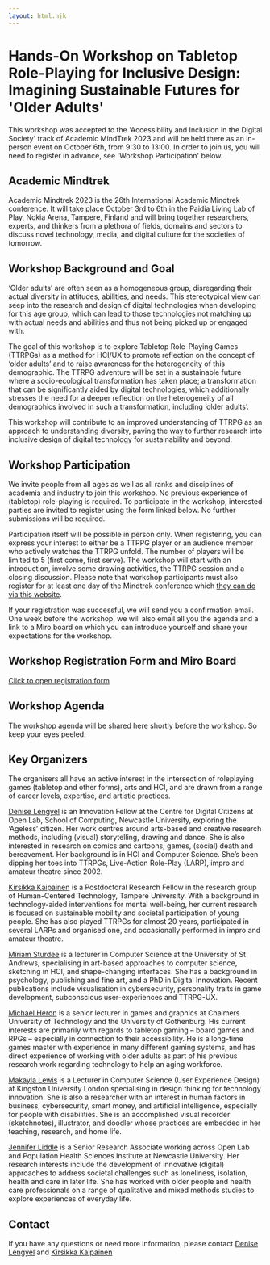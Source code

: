 ```yaml
---
layout: html.njk
---
```


# Hands-On Workshop on Tabletop Role-Playing for Inclusive Design: Imagining Sustainable Futures for 'Older Adults'

This workshop was accepted to the 'Accessibility and Inclusion in the Digital Society' track of Academic MindTrek 2023 and will be held there as an in-person event on October 6th, from 9:30 to 13:00. In order to join us, you will need to register in advance, see 'Workshop Participation' below.

## Academic Mindtrek 

Academic Mindtrek 2023 is the 26th International Academic Mindtrek conference. It will take place October 3rd to 6th in the Paidia Living Lab of Play, Nokia Arena, Tampere, Finland and will bring together researchers, experts, and thinkers from a plethora of fields, domains and sectors to discuss novel technology, media, and digital culture for the societies of tomorrow.

## Workshop Background and Goal

‘Older adults’ are often seen as a homogeneous group, disregarding their actual diversity in attitudes, abilities, and needs. This stereotypical view can seep into the research and design of digital technologies when developing for this age group, which can lead to those technologies not matching up with actual needs and abilities and thus not being picked up or engaged with. 

The goal of this workshop is to explore Tabletop Role-Playing Games (TTRPGs) as a method for HCI/UX to promote reflection on the concept of ‘older adults’ and to raise awareness for the heterogeneity of this demographic. The TTRPG adventure will be set in a sustainable future where a socio-ecological transformation has taken place; a transformation that can be significantly aided by digital technologies, which additionally stresses the need for a deeper reflection on the heterogeneity of all demographics involved in such a transformation, including ‘older adults’. 

This workshop will contribute to an improved understanding of TTRPG as an approach to understanding diversity, paving the way to further research into inclusive design of digital technology for sustainability and beyond.

## Workshop Participation

We invite people from all ages as well as all ranks and disciplines of academia and industry to join this workshop. No previous experience of (tabletop) role-playing is required. To participate in the workshop, interested parties are invited to register using the form linked below. No further submissions will be required. 

Participation itself will be possible in person only. When registering, you can express your interest to either be a TTRPG player or an audience member who actively watches the TTRPG unfold. The number of players will be limited to 5 (first come, first serve). The workshop will start with an introduction, involve some drawing activities, the TTRPG session and a closing discussion. Please note that workshop participants must also register for at least one day of the Mindtrek conference which [they can do via this website](https://speculativefinland.my.canva.site/workshops-academic-mindtrek-2023).

If your registration was successful, we will send you a confirmation email. One week before the workshop, we will also email all you the agenda and a link to a Miro board on which you can introduce yourself and share your expectations for the workshop.

## Workshop Registration Form and Miro Board

[Click to open registration form](https://forms.office.com/e/cnVP2jidqG)

## Workshop Agenda

The workshop agenda will be shared here shortly before the workshop. So keep your eyes peeled.

## Key Organizers

The organisers all have an active interest in the intersection of roleplaying games (tabletop and other forms), arts and HCI, and are drawn from a range of career levels, expertise, and artistic practices.

[Denise Lengyel](https://tincrow.net/) is an Innovation Fellow at the Centre for Digital Citizens at Open Lab, School of Computing, Newcastle University, exploring the ‘Ageless’ citizen. Her work centres around arts-based and creative research methods, including (visual) storytelling, drawing and dance. She is also interested in research on comics and cartoons, games, (social) death and bereavement. Her background is in HCI and Computer Science. She’s been dipping her toes into TTRPGs, Live-Action Role-Play (LARP), impro and amateur theatre since 2002.

[Kirsikka Kaipainen](https://www.tuni.fi/en/kirsikka-kaipainen) is a Postdoctoral Research Fellow in the research group of Human-Centered Technology, Tampere University.
With a background in technology-aided interventions for mental well-being, her current research is focused on sustainable mobility and societal participation of young people. She has also played TTRPGs for almost 20 years, participated in several LARPs and organised one, and occasionally performed in impro and amateur theatre.

[Miriam Sturdee](https://www.st-andrews.ac.uk/computer-science/people/ms535/) is a lecturer in Computer Science at the University of St Andrews, specialising in art-based approaches to computer science, sketching in HCI, and shape-changing interfaces. She has a background in psychology, publishing and fine art, and a PhD in Digital Innovation. Recent publications include visualisation in cybersecurity, personality traits in game development, subconscious user-experiences and TTRPG-UX.

[Michael Heron](https://www.gu.se/om-universitetet/hitta-person/af161531-df86-462d-baab-a71b8368615a) is a senior lecturer in games and graphics at Chalmers University of Technology and the University of Gothenburg. His current interests are primarily with regards to tabletop gaming – board games and RPGs – especially in connection to their accessibility. He is a long-time games master with experience in many different gaming systems, and has direct experience of working with older adults as part of his previous research work regarding technology to help an aging workforce.

[Makayla Lewis](https://makaylalewis.co.uk/) is a Lecturer in Computer Science (User Experience Design) at Kingston University London specialising in design thinking for technology innovation. She is also a researcher with an interest in human factors in business, cybersecurity, smart money, and artificial intelligence, especially for people with disabilities. She is an accomplished visual recorder (sketchnotes), illustrator, and doodler whose practices are embedded in her teaching, research, and home life.

[Jennifer Liddle](https://openlab.ncl.ac.uk/people/jennifer-liddle/) is a Senior Research Associate working across Open Lab and Population Health Sciences Institute at Newcastle
University. Her research interests include the development of innovative (digital) approaches to address societal challenges such as loneliness, isolation, health and care in later life. She has worked with older people and health care professionals on a range of qualitative and mixed methods studies to explore experiences of everyday life.

## Contact
If you have any questions or need more information, please contact [Denise Lengyel](mailto:denise.lengyel@newcastle.ac.uk) and [Kirsikka Kaipainen](mailto:kirsikka.kaipainen@tuni.fi)
